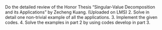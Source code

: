 Do the detailed review of the Honor Thesis “Singular-Value Decomposition and its Applications”
by Zecheng Kuang. (Uploaded on LMS)
2. Solve in detail one non-trivial example of all the applications.
3. Implement the given codes.
4. Solve the examples in part 2 by using codes develop in part 3.
